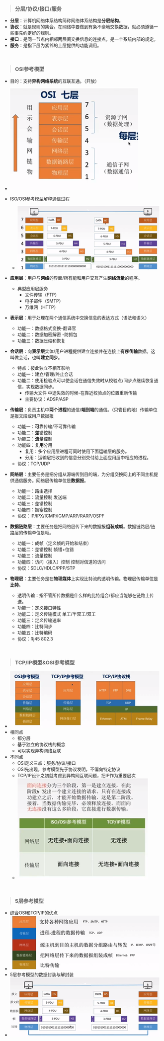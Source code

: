 > ### 分层/协议/接口/服务

- **分层**：计算机网络体系结构简称网络体系结构是**分层结构**。
-  **协议**：就是规则的集合。在网络中要做到有条不紊地交换数据，就必须遵循一些事先约定好的规则。
- **接口**：是同一节点内相邻两层间交换信息的连接点，是一个系统内部的规定。
- **服务**：是指下层为紧邻的上层提供的功能调用。

<br>

> ### OSI参考模型

- 目的：支持**异构网络系统**的互联互通。（开放）
- ![image](5.png)
- ISO/OSI参考模型解释通信过程
  - ![iamge](6.png)
- **应用层**：用户与**网络**的界面/所有能和用户交互产生**网络流量**的程序。
  - 典型应用层服务
    - 文件传输（FTP）
    - 电子邮件（SMTP）
    - 万维网（HTTP） 
- **表示层**：用于处理在两个通信系统中交换信息的表达方式（语法和语义）
  - 功能一：数据格式变换-翻译官
  - 功能二：数据加密解密 -防抓包
  - 功能三：数据压缩和恢复
- **会话层**：向**表示层**实体/用户进程提供建立连接并在连接上**有序传输**数据。这叫做会话，也叫**建立同步**。
  - 特点：彼此独立不相互影响
  - 功能一：建立/管理/终止会话
  - 功能二：使用检验点可以使会话在通信失效时从校验点/同步点继续恢复通信，实现数据同步。
    - 传输大文件 中途失效的时候-在靠近校验点的位置重新传输
    - 主要协议：ADSP/ASP
- **传输层**：负责主机中**两个进程**的通信/**端到端**的通信。（只管目的地）传输单位是报文段或用户数据报
  - 功能一：**可**靠传输/不可靠传输
  - 功能二：**差**错控制
  - 功能三：**流**量控制
  - 功能四：复**用**分用 
    - 复用：多个应用层进程可同时使用下面运输层的服务。
    - 分用：运输层把收到的信息分别交付给上面应用层中相应的进程。
  - 协议：TCP/UDP

- **网络层**：主要任务是把分组从源端传到目的端，为分组交换网上的不同主机提供通信服务。网络层传输单位是**数据报**。
  - 功能一：路由选择
  - 功能二：流量控制 发送端 
  - 功能三：差错控制
  - 功能四：拥塞控制
  - 协议：IP/IPX/ICMP/IGMP/ARP/RARP/OSPF
- **数据链路层**：主要任务是把网络层传下来的数据报**组装成帧**。数据链路层/链路层的传输单位是帧。
  - 功能一：成帧（定义帧的开始和结束）
  - 功能二：差错控制 帧错+位错
  - 功能三：流量控制
  - 功能四：访问（接入）控制 控制对信道的访问
  - 协议：SDLC/HDLC/PPP/STP
- **物理层**：主要任务是在**物理媒体**上实现比特流的透明传输。物理层传输单位是**比特**。
  - 透明传输：指不管所传数据是什么样的比特组合/都应当能够在链路上传送。
  - 功能一：定义接口特性
  - 功能二：定义传输模式 单工/半双工/双工
  - 功能三：定义传输速率
  - 功能四：比特同步
  - 功能五：比特编码
  - 协议：Rj45 802.3

<br>

> ### TCP/IP模型&OSI参考模型

- ![iamge](7.png)
- 相同点
  - 都分层
  - 基于独立的协议栈的概念
  - 可以实现异构网络互联
- 不同点
  - OSI定义三点：服务/协议/接口
  - OSI先出现，参考模型先于协议发明，不偏向特定协议
  - TCP/IP设计之初就考虑到异构网互联问题，把IP作为重要层次
  - ![image](8.png)

<br>

> ### 5层参考模型

- 综合OSI和TCP/IP的优点
- ![image](9.png)
- 5层参考模型的数据封装与解封装
- ![image](10.png)